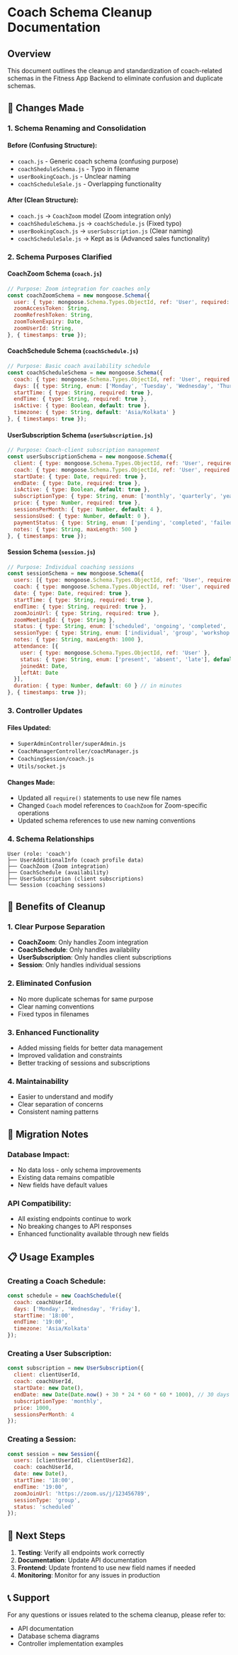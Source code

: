 # Coach Schema Cleanup Documentation

## Overview
This document outlines the cleanup and standardization of coach-related schemas in the Fitness App Backend to eliminate confusion and duplicate schemas.

## 🔧 Changes Made

### 1. Schema Renaming and Consolidation

#### **Before (Confusing Structure):**
- `coach.js` - Generic coach schema (confusing purpose)
- `coachSheduleSchema.js` - Typo in filename
- `userBookingCoach.js` - Unclear naming
- `coachScheduleSale.js` - Overlapping functionality

#### **After (Clean Structure):**
- `coach.js` → `CoachZoom` model (Zoom integration only)
- `coachSheduleSchema.js` → `coachSchedule.js` (Fixed typo)
- `userBookingCoach.js` → `userSubscription.js` (Clear naming)
- `coachScheduleSale.js` → Kept as is (Advanced sales functionality)

### 2. Schema Purposes Clarified

#### **CoachZoom Schema** (`coach.js`)
```javascript
// Purpose: Zoom integration for coaches only
const coachZoomSchema = new mongoose.Schema({
  user: { type: mongoose.Schema.Types.ObjectId, ref: 'User', required: true, unique: true },
  zoomAccessToken: String,
  zoomRefreshToken: String,
  zoomTokenExpiry: Date,
  zoomUserId: String,
}, { timestamps: true });
```

#### **CoachSchedule Schema** (`coachSchedule.js`)
```javascript
// Purpose: Basic coach availability schedule
const coachScheduleSchema = new mongoose.Schema({
  coach: { type: mongoose.Schema.Types.ObjectId, ref: 'User', required: true },
  days: [{ type: String, enum: ['Monday', 'Tuesday', 'Wednesday', 'Thursday', 'Friday', 'Saturday', 'Sunday'] }],
  startTime: { type: String, required: true },
  endTime: { type: String, required: true },
  isActive: { type: Boolean, default: true },
  timezone: { type: String, default: 'Asia/Kolkata' }
}, { timestamps: true });
```

#### **UserSubscription Schema** (`userSubscription.js`)
```javascript
// Purpose: Coach-client subscription management
const userSubscriptionSchema = new mongoose.Schema({
  client: { type: mongoose.Schema.Types.ObjectId, ref: 'User', required: true },
  coach: { type: mongoose.Schema.Types.ObjectId, ref: 'User', required: true },
  startDate: { type: Date, required: true },
  endDate: { type: Date, required: true },
  isActive: { type: Boolean, default: true },
  subscriptionType: { type: String, enum: ['monthly', 'quarterly', 'yearly', 'custom'], default: 'monthly' },
  price: { type: Number, required: true },
  sessionsPerMonth: { type: Number, default: 4 },
  sessionsUsed: { type: Number, default: 0 },
  paymentStatus: { type: String, enum: ['pending', 'completed', 'failed', 'refunded'], default: 'pending' },
  notes: { type: String, maxLength: 500 }
}, { timestamps: true });
```

#### **Session Schema** (`session.js`)
```javascript
// Purpose: Individual coaching sessions
const sessionSchema = new mongoose.Schema({
  users: [{ type: mongoose.Schema.Types.ObjectId, ref: 'User', required: true }],
  coach: { type: mongoose.Schema.Types.ObjectId, ref: 'User', required: true },
  date: { type: Date, required: true },
  startTime: { type: String, required: true },
  endTime: { type: String, required: true },
  zoomJoinUrl: { type: String, required: true },
  zoomMeetingId: { type: String },
  status: { type: String, enum: ['scheduled', 'ongoing', 'completed', 'cancelled', 'no-show'], default: 'scheduled' },
  sessionType: { type: String, enum: ['individual', 'group', 'workshop'], default: 'individual' },
  notes: { type: String, maxLength: 1000 },
  attendance: [{
    user: { type: mongoose.Schema.Types.ObjectId, ref: 'User' },
    status: { type: String, enum: ['present', 'absent', 'late'], default: 'absent' },
    joinedAt: Date,
    leftAt: Date
  }],
  duration: { type: Number, default: 60 } // in minutes
}, { timestamps: true });
```

### 3. Controller Updates

#### **Files Updated:**
- `SuperAdminController/superAdmin.js`
- `CoachManagerController/coachManager.js`
- `CoachingSession/coach.js`
- `Utils/socket.js`

#### **Changes Made:**
- Updated all `require()` statements to use new file names
- Changed `Coach` model references to `CoachZoom` for Zoom-specific operations
- Updated schema references to use new naming conventions

### 4. Schema Relationships

```
User (role: 'coach')
├── UserAdditionalInfo (coach profile data)
├── CoachZoom (Zoom integration)
├── CoachSchedule (availability)
├── UserSubscription (client subscriptions)
└── Session (coaching sessions)
```

## 🎯 Benefits of Cleanup

### **1. Clear Purpose Separation**
- **CoachZoom**: Only handles Zoom integration
- **CoachSchedule**: Only handles availability
- **UserSubscription**: Only handles client subscriptions
- **Session**: Only handles individual sessions

### **2. Eliminated Confusion**
- No more duplicate schemas for same purpose
- Clear naming conventions
- Fixed typos in filenames

### **3. Enhanced Functionality**
- Added missing fields for better data management
- Improved validation and constraints
- Better tracking of sessions and subscriptions

### **4. Maintainability**
- Easier to understand and modify
- Clear separation of concerns
- Consistent naming patterns

## 🔄 Migration Notes

### **Database Impact:**
- No data loss - only schema improvements
- Existing data remains compatible
- New fields have default values

### **API Compatibility:**
- All existing endpoints continue to work
- No breaking changes to API responses
- Enhanced functionality available through new fields

## 📋 Usage Examples

### **Creating a Coach Schedule:**
```javascript
const schedule = new CoachSchedule({
  coach: coachUserId,
  days: ['Monday', 'Wednesday', 'Friday'],
  startTime: '18:00',
  endTime: '19:00',
  timezone: 'Asia/Kolkata'
});
```

### **Creating a User Subscription:**
```javascript
const subscription = new UserSubscription({
  client: clientUserId,
  coach: coachUserId,
  startDate: new Date(),
  endDate: new Date(Date.now() + 30 * 24 * 60 * 60 * 1000), // 30 days
  subscriptionType: 'monthly',
  price: 1000,
  sessionsPerMonth: 4
});
```

### **Creating a Session:**
```javascript
const session = new Session({
  users: [clientUserId1, clientUserId2],
  coach: coachUserId,
  date: new Date(),
  startTime: '18:00',
  endTime: '19:00',
  zoomJoinUrl: 'https://zoom.us/j/123456789',
  sessionType: 'group',
  status: 'scheduled'
});
```

## 🚀 Next Steps

1. **Testing**: Verify all endpoints work correctly
2. **Documentation**: Update API documentation
3. **Frontend**: Update frontend to use new field names if needed
4. **Monitoring**: Monitor for any issues in production

## 📞 Support

For any questions or issues related to the schema cleanup, please refer to:
- API documentation
- Database schema diagrams
- Controller implementation examples
